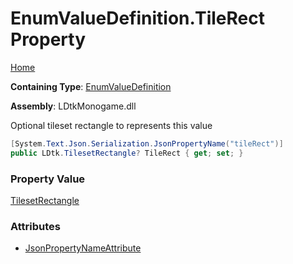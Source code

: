 # EnumValueDefinition\.TileRect Property

[Home](../../../README.md)

**Containing Type**: [EnumValueDefinition](../README.md)

**Assembly**: LDtkMonogame\.dll

  
 Optional tileset rectangle to represents this value 

```csharp
[System.Text.Json.Serialization.JsonPropertyName("tileRect")]
public LDtk.TilesetRectangle? TileRect { get; set; }
```

### Property Value

[TilesetRectangle](../../TilesetRectangle/README.md)

### Attributes

* [JsonPropertyNameAttribute](https://docs.microsoft.com/en-us/dotnet/api/system.text.json.serialization.jsonpropertynameattribute)

